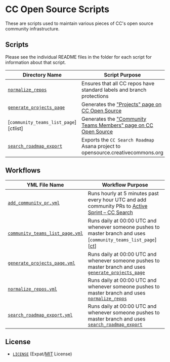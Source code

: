 # CC Open Source Scripts

These are scripts used to maintain various pieces of CC's open source community
infrastructure.


## Scripts

Please see the individual README files in the folder for each script for
information about that script.

| Directory Name                    | Script Purpose                                                                  |
| --------------------------------- | ------------------------------------------------------------------------------- |
| [`normalize_repos`][norm]         | Ensures that all CC repos have standard labels and branch protections           |
| [`generate_projects_page`][proj]  | Generates the ["Projects" page on CC Open Source][osproj]                       |
| [`community_teams_list_page`][ctlist] | Generates the ["Community Teams Members" page on CC Open Source][ctlistpage] |
| [`search_roadmap_export`][search] | Exports the `CC Search Roadmap` Asana project to opensource.creativecommons.org |


## Workflows
| YML File Name                   | Workflow Purpose                                                        |
| -------------------------------- | --------------------------------------------------------------------- |
| [`add_community_pr.yml`][community_pr_yml]        |  Runs hourly at 5 minutes past every hour UTC and add community PRs to [Active Sprint – CC Search](https://github.com/orgs/creativecommons/projects/7) |
| [`community_teams_list_page.yml`][community_teams_yml]        | Runs daily at 00:00 UTC and whenever someone pushes to master branch and uses [`community_teams_list_page`][[ct]] |
| [`generate_projects_page.yml`][gen_proj_yml]        | Runs daily at 00:00 UTC and whenever someone pushes to master branch and uses [`generate_projects_page`][proj] |
| [`normalize_repos.yml`][norm_pr_yml]        |  Runs daily at 00:00 UTC and whenever someone pushes to master branch and uses [`normalize_repos`][norm]   |
| [`search_roadmap_export.yml`][search_roadmap_yml]        | Runs daily at 00:00 UTC and whenever someone pushes to master branch and uses [`search_roadmap_export`][search] |


[community_pr_yml]:.github/workflows/add_community_pr.yml
[community_teams_yml]:.github/workflows/community_teams_list_page.yml
[gen_proj_yml]:.github/workflows/generate_projects_page.yml
[norm_pr_yml]:.github/workflows/normalize_repos.yml
[search_roadmap_yml]:.github/workflows/search_roadmap_export.yml

[ct]: community_teams_list_page/
[norm]:normalize_repos/
[proj]:generate_projects_page/
[search]:search_roadmap_export/

[ctlistpage]: httpe://opensource.creativecommons.org/community/community-teams/members
[osproj]:https://opensource.creativecommons.org/contributing-code/projects/



## License

- [`LICENSE`](LICENSE) (Expat/[MIT][mit] License)

[mit]: http://www.opensource.org/licenses/MIT "The MIT License | Open Source Initiative"
